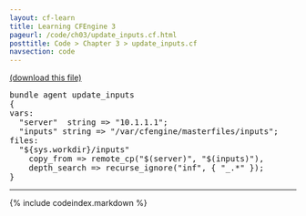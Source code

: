 ```yaml
---
layout: cf-learn
title: Learning CFEngine 3
pageurl: /code/ch03/update_inputs.cf.html
posttitle: Code > Chapter 3 > update_inputs.cf
navsection: code
---
```


[(download this file)](https://raw.github.com/zzamboni/cf-learn.info/master/src/ch03/update_inputs.cf)

<div class="highlight"><pre><span class="k">bundle</span> <span class="k">agent</span> <span class="nf">update_inputs</span>
<span class="p">{</span>
<span class="kd">vars</span><span class="p">:</span>
  <span class="p">&quot;</span><span class="nv">server</span><span class="p">&quot;</span>  <span class="kt">string</span> <span class="o">=&gt;</span> <span class="s">&quot;10.1.1.1&quot;</span><span class="p">;</span>
  <span class="p">&quot;</span><span class="nv">inputs</span><span class="p">&quot;</span> <span class="kt">string</span> <span class="o">=&gt;</span> <span class="s">&quot;/var/cfengine/masterfiles/inputs&quot;</span><span class="p">;</span>
<span class="kd">files</span><span class="p">:</span>
  <span class="s">&quot;</span><span class="si">${sys.workdir}</span><span class="s">/inputs&quot;</span>
    <span class="kr">copy_from</span> <span class="o">=&gt;</span> <span class="nf">remote_cp</span><span class="p">(</span><span class="s">&quot;</span><span class="si">$(server)</span><span class="s">&quot;</span><span class="p">,</span> <span class="s">&quot;</span><span class="si">$(inputs)</span><span class="s">&quot;</span><span class="p">),</span>
    <span class="kr">depth_search</span> <span class="o">=&gt;</span> <span class="nf">recurse_ignore</span><span class="p">(</span><span class="s">&quot;inf&quot;</span><span class="p">,</span> <span class="p">{</span> <span class="s">&quot;_.*&quot;</span> <span class="p">});</span>
<span class="p">}</span>
</pre></div>


----

{% include codeindex.markdown %}
